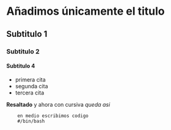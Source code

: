 # Añadimos únicamente el titulo

## Subtitulo 1

### Subtitulo 2

#### Subtitulo 4

- primera cita
- segunda cita
- tercera cita

**Resaltado** y ahora con cursiva *queda asi*

```shell
    en medio escribimos codigo
    #/bin/bash 
```
